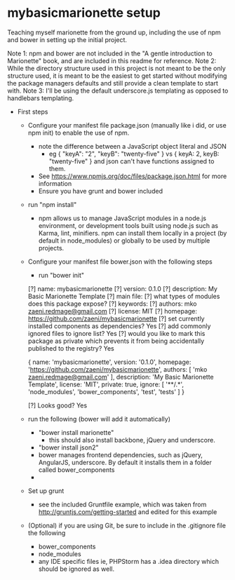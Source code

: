 mybasicmarionette setup
=================

Teaching myself marionette from the ground up, including the use of npm and bower in setting up the initial project.

Note 1: npm and bower are not included in the "A gentle introduction to Marionette" book, and are included in this readme
 for reference.
Note 2: While the directory structure used in this project is not meant to be the only structure used, it is meant to be
  the easiest to get started without modifying the package managers defaults and still provide a clean template to start
  with.
Note 3: I'll be using the default underscore.js templating as opposed to handlebars templating.
* First steps
  * Configure your manifest file package.json (manually like i did, or use npm init) to enable the use of npm.
    * note the difference between a JavaScript object literal and JSON
      * eg
        { "keyA": "2", "keyB": "twenty-five" } vs
        { keyA: 2, keyB: "twenty-five" }
        and json can't have functions assigned to them.
    * See https://www.npmjs.org/doc/files/package.json.html for more information
    * Ensure you have grunt and bower included
  * run "npm install"
    * npm allows us to manage JavaScript modules in a node.js environment, or development tools built using node.js such
    as Karma, lint, minifiers. npm can install them locally in a project (by default in node_modules) or globally to be
    used by multiple projects.
  * Configure your manifest file bower.json with the following steps
    * run "bower init"

    [?] name: mybasicmarionette
    [?] version: 0.1.0
    [?] description: My Basic Marionette Template
    [?] main file:
    [?] what types of modules does this package expose?
    [?] keywords:
    [?] authors: mko <zaeni.redmage@gmail.com>
    [?] license: MIT
    [?] homepage: https://github.com/zaeni/mybasicmarionette
    [?] set currently installed components as dependencies? Yes
    [?] add commonly ignored files to ignore list? Yes
    [?] would you like to mark this package as private which prevents it from being accidentally published to the registry? Yes

    {
      name: 'mybasicmarionette',
      version: '0.1.0',
      homepage: 'https://github.com/zaeni/mybasicmarionette',
      authors: [
        'mko <zaeni.redmage@gmail.com>'
      ],
      description: 'My Basic Marionette Template',
      license: 'MIT',
      private: true,
      ignore: [
        '**/.*',
        'node_modules',
        'bower_components',
        'test',
        'tests'
      ]
    }

    [?] Looks good? Yes
  * run the following (bower will add it automatically)
    * "bower install marionette"
      * this should also install backbone, jQuery and underscore.
    * "bower install json2"
    * bower manages frontend dependencies, such as jQuery, AngularJS, underscore. By default it installs them in a folder
     called bower_components
    *
  * Set up grunt
    * see the included Gruntfile example, which was taken from http://gruntjs.com/getting-started and edited for this
    example
  * (Optional) if you are using Git, be sure to include in the .gitignore file the following
    * bower_components
    * node_modules
    * any IDE specific files ie, PHPStorm has a .idea directory which should be ignored as well.
